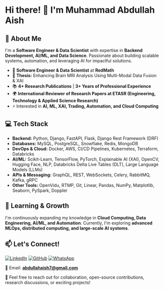# Hi there! 👋 I'm Muhammad Abdullah Aish

## 🚀 About Me
I'm a **Software Engineer & Data Scientist** with expertise in **Backend Development, AI/ML, and Data Science**. Passionate about building scalable systems, automation, and leveraging AI for impactful solutions.

- 🏢 **Software Engineer & Data Scientist** at **RedMath**
- 🧠 **Thesis:** Enhancing Brain MRI Analysis Using Multi-Modal Data Fusion & XAI
- 📚 **4+ Research Publications** | **3+ Years of Professional Experience**
- 🌍 **International Reviewer of Research Papers at ETASR (Engineering, Technology & Applied Science Research)**
- ⚡ Interested in **AI, ML, XAI, Trading, Automation, and Cloud Computing**

## 💻 Tech Stack
- **Backend:** Python, Django, FastAPI, Flask, Django Rest Framework (DRF)
- **Databases:** MySQL, PostgreSQL, Snowflake, Redis, MongoDB
- **DevOps & Cloud:** Docker, AWS, CI/CD Pipelines, Kubernetes, Terraform, Databricks
- **AI/ML:** Scikit-Learn, TensorFlow, PyTorch, Explainable AI (XAI), OpenCV, Hugging Face, NLP, Databricks Delta Live Tables (DLT), Large Language Models (LLMs)
- **APIs & Messaging:** GraphQL, REST, WebSockets, Celery, RabbitMQ, Kafka, gRPC
- **Other Tools:** OpenVidu, RTMP, Git, Linear, Pandas, NumPy, Matplotlib, Seaborn, PySpark, Doppler

## 🌱 Learning & Growth
I'm continuously expanding my knowledge in **Cloud Computing, Data Engineering, AI/ML, and Automation**. Currently, I'm exploring **advanced MLOps, distributed computing, and large-scale AI systems**.

## 📫 Let's Connect!
[![LinkedIn](https://img.shields.io/badge/LinkedIn-Connect-blue?style=flat&logo=linkedin)](https://www.linkedin.com/in/abdullahaish/) 
[![GitHub](https://img.shields.io/badge/GitHub-Follow-black?style=flat&logo=github)](https://github.com/abdullahaish)
[![WhatsApp](https://img.shields.io/badge/WhatsApp-Message-green?style=flat&logo=whatsapp)](https://wa.me/923214083670)

📧 Email: **abdullahaish7@gmail.com**

🔹 Feel free to reach out for collaboration, open-source contributions, research discussions, or exciting projects!

